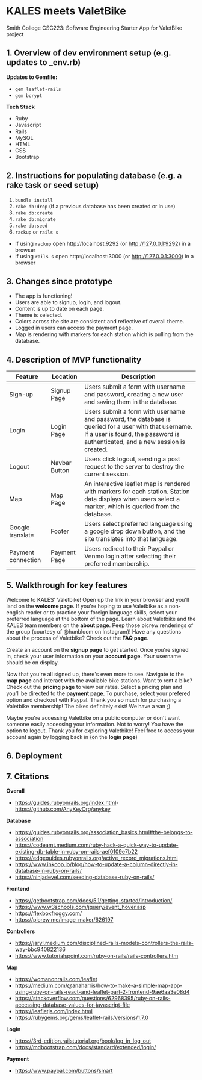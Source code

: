 # KALES meets ValetBike

Smith College CSC223: Software Engineering
Starter App for ValetBike project

## 1. Overview of dev environment setup (e.g. updates to _env.rb)

**Updates to Gemfile:**
- `gem leaflet-rails`
- `gem bcrypt`

**Tech Stack**
- Ruby
- Javascript
- Rails
- MySQL
- HTML
- CSS
- Bootstrap

## 2. Instructions for populating database (e.g. a rake task or seed setup)
1. `bundle install`
2. `rake db:drop` (if a previous database has been created or in use)
3. `rake db:create`
4. `rake db:migrate`
5. `rake db:seed`
3. `rackup` or `rails s`

* If using `rackup` open http://localhost:9292 (or http://127.0.0.1:9292) in a browser
* If using `rails s` open http://localhost:3000 (or http://127.0.0.1:3000) in a browser

## 3. Changes since prototype
- The app is functioning!
- Users are able to signup, login, and logout.
- Content is up to date on each page.
- Theme is selected.
- Colors across the site are consistent and reflective of overall theme.
- Logged in users can access the payment page.
- Map is rendering with markers for each station which is pulling from the database.

## 4. Description of MVP functionality

| Feature | Location | Description |
| ---- | ------ | ---------------------- |
| Sign-up | Signup Page | Users submit a form with username and password, creating a new user and saving them in the database. |
| Login | Login Page | Users submit a form with username and password, the database is queried for a user with that username. If a user is found, the password is authenticated, and a new session is created. |
| Logout | Navbar Button | Users click logout, sending a post request to the server to destroy the current session. |
| Map | Map Page | An interactive leaflet map is rendered with markers for each station. Station data displays when users select a marker, which is queried from the database. |
| Google translate | Footer | Users select preferred language using a google drop down button, and the site translates into that language. |
| Payment connection | Payment Page | Users redirect to their Paypal or Venmo login after selecting their preferred membership. |

## 5. Walkthrough for key features

Welcome to KALES' Valetbike! Open up the link in your browser and you'll land on the **welcome page**. If you're hoping to use Valetbike as a non-english reader or to practice your foreign language skills, select your preferred language at the bottom of the page. Learn about Valetbike and the KALES team members on the **about page**. Peep those picrew renderings of the group (courtesy of @hunbloom on Instagram)! Have any questions about the process of Valetbike? Check out the **FAQ page**.

Create an account on the **signup page** to get started. Once you're signed in, check your user information on your **account page**. Your username should be on display.

Now that you're all signed up, there's even more to see. Navigate to the **map page** and interact with the available bike stations. Want to rent a bike? Check out the **pricing page** to view our rates. Select a pricing plan and you'll be directed to the **payment page**. To purchase, select your prefered option and checkout with Paypal. Thank you so much for purchasing a Valetbike membership! The bikes definitely exist! We have a van ;)

Maybe you're accessing Valetbike on a public computer or don't want someone easily accessing your information. Not to worry! You have the option to logout. Thank you for exploring Valetbike! Feel free to access your account again by logging back in (on the **login page**)

## 6. Deployment


## 7. Citations

**Overall**
- https://guides.rubyonrails.org/index.html
​​- https://github.com/AnyKeyOrg/anykey 

**Database**
- https://guides.rubyonrails.org/association_basics.html#the-belongs-to-association
- https://codeamt.medium.com/ruby-hack-a-quick-way-to-update-existing-db-table-in-ruby-on-rails-aef0109e7b22 
- https://edgeguides.rubyonrails.org/active_record_migrations.html 
- https://www.inkoop.io/blog/how-to-update-a-column-directly-in-database-in-ruby-on-rails/
- https://ninjadevel.com/seeding-database-ruby-on-rails/ 

**Frontend**
- https://getbootstrap.com/docs/5.1/getting-started/introduction/
- https://www.w3schools.com/jquery/event_hover.asp 
- https://flexboxfroggy.com/
- https://picrew.me/image_maker/626197 

**Controllers**
- https://jaryl.medium.com/disciplined-rails-models-controllers-the-rails-way-bbc940822136
- https://www.tutorialspoint.com/ruby-on-rails/rails-controllers.htm 

**Map**
- https://womanonrails.com/leaflet 
- https://medium.com/@anaharris/how-to-make-a-simple-map-app-using-ruby-on-rails-react-and-leaflet-part-2-frontend-9ae6aa3e08d4 
- https://stackoverflow.com/questions/62968395/ruby-on-rails-accessing-database-values-for-javascript-file
- https://leafletjs.com/index.html 
- https://rubygems.org/gems/leaflet-rails/versions/1.7.0 

**Login**
- https://3rd-edition.railstutorial.org/book/log_in_log_out
- https://mdbootstrap.com/docs/standard/extended/login/ 

**Payment**
- https://www.paypal.com/buttons/smart

